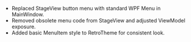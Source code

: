 - Replaced StageView button menu with standard WPF Menu in MainWindow.
- Removed obsolete menu code from StageView and adjusted ViewModel exposure.
- Added basic MenuItem style to RetroTheme for consistent look.
